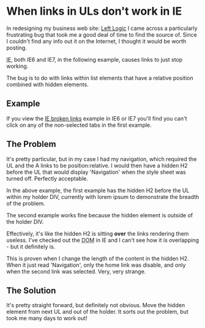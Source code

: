 # When links in ULs don't work in IE

In redesigning my business web site: [Left Logic](http://leftlogic.com) I came across a particularly frustrating bug that took me a good deal of time to find the source of.  Since I couldn't find any info out it on the Internet, I thought it would be worth posting.

<abbr title="Internet Explorer">IE</abbr>, both IE6 and IE7, in the following example, causes links to just stop working.


<!--more-->

The bug is to do with links within list elements that have a relative position combined with hidden elements.

## Example

If you view the [IE broken links](http://remysharp.com/wp-content/uploads/2007/05/ie_relative_hidden_bug.html) example in IE6 or IE7 you'll find you can't click on any of the non-selected tabs in the first example.  

## The Problem

It's pretty particular, but in my case I had my navigation, which required the UL and the A links to be position:relative.  I would then have a hidden H2 before the UL that would display 'Navigation' when the style sheet was turned off.  Perfectly acceptable.

In the above example, the first example has the hidden H2 before the UL within my holder DIV, currently with lorem ipsum to demonstrate the breadth of the problem.  

The second example works fine because the hidden element is outside of the holder DIV.

Effectively, it's like the hidden H2 is sitting **over** the links rendering them useless.  I've checked out the <abbr title="Document Object Model">DOM</abbr> in IE and I can't see how it is overlapping - but it definitely is.  

This is proven when I change the length of the content in the hidden H2.  When it just read 'Navigation', only the home link was disable, and only when the second link was selected.  Very, very strange.

## The Solution

It's pretty straight forward, but definitely not obvious.  Move the hidden element from next UL and out of the holder.  It sorts out the problem, but took me many days to work out!